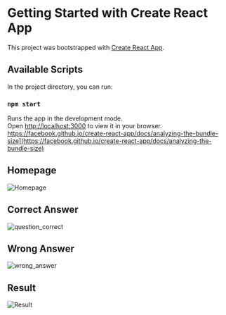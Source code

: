 # Getting Started with Create React App

This project was bootstrapped with [Create React App](https://github.com/facebook/create-react-app).

## Available Scripts

In the project directory, you can run:

### `npm start`

Runs the app in the development mode.\
Open [http://localhost:3000](http://localhost:3000) to view it in your browser.
https://facebook.github.io/create-react-app/docs/analyzing-the-bundle-size](https://facebook.github.io/create-react-app/docs/analyzing-the-bundle-size)

## Homepage

![Homepage](https://user-images.githubusercontent.com/74035623/172040080-2ca0979c-4f4e-4d0e-b9c2-4701afc7d4e2.png)

## Correct Answer

![question_correct](https://user-images.githubusercontent.com/74035623/172040099-b50e3d83-56b1-428e-9d48-960aad87aa2b.png)

## Wrong Answer

![wrong_answer](https://user-images.githubusercontent.com/74035623/172040111-e18b68b0-b9ae-4c6a-b7d8-2392b69979d9.png)

## Result

![Result](https://user-images.githubusercontent.com/74035623/172040114-a8dc79c1-d8f8-48f1-b5a7-0c8d8945779b.png)
